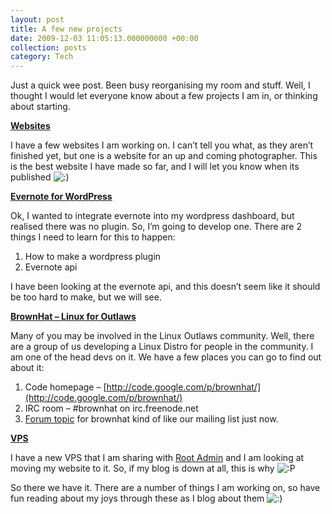```yaml
---
layout: post
title: A few new projects
date: 2009-12-03 11:05:13.000000000 +00:00
collection: posts
category: Tech
---
```


Just a quick wee post. Been busy reorganising my room and stuff. Well, I thought I would let everyone know about a few projects I am in, or thinking about starting.

<span style="text-decoration: underline;">**Websites**</span>

I have a few websites I am working on. I can’t tell you what, as they aren’t finished yet, but one is a website for an up and coming photographer. This is the best website I have made so far, and I will let you know when its published ![:)](http://www.10people.co.uk/wp-includes/images/smilies/icon_smile.gif)

<span style="text-decoration: underline;">**Evernote for WordPress**</span>

Ok, I wanted to integrate evernote into my wordpress dashboard, but realised there was no plugin. So, I’m going to develop one. There are 2 things I need to learn for this to happen:

1. How to make a wordpress plugin
2. Evernote api

I have been looking at the evernote api, and this doesn’t seem like it should be too hard to make, but we will see.

<span style="text-decoration: underline;">**BrownHat – Linux for Outlaws**</span>

Many of you may be involved in the Linux Outlaws community. Well, there are a group of us developing a Linux Distro for people in the community. I am one of the head devs on it. We have a few places you can go to find out about it:

1. Code homepage – [http://code.google.com/p/brownhat/](http://code.google.com/p/brownhat/)
2. IRC room – #brownhat on irc.freenode.net
3. [Forum topic](http://linuxoutlaws.com/forums/viewtopic.php?f=2&t=2205) for brownhat kind of like our mailing list just now.

<span style="text-decoration: underline;">**VPS**</span>

I have a new VPS that I am sharing with [Root Admin](http://www.rootadmin.co.uk) and I am looking at moving my website to it. So, if my blog is down at all, this is why ![:P](http://www.10people.co.uk/wp-includes/images/smilies/icon_razz.gif)

So there we have it. There are a number of things I am working on, so have fun reading about my joys through these as I blog about them ![:)](http://www.10people.co.uk/wp-includes/images/smilies/icon_smile.gif)
